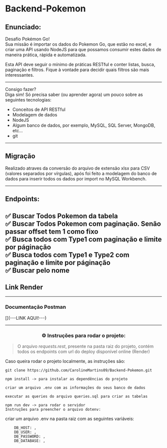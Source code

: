 # Backend-Pokemon
## Enunciado:
Desafio Pokémon Go!</br>
Sua missão é importar os dados do Pokemon Go, que estão no excel, e criar uma API usando NodeJS para que possamos consumir estes dados de maneira prática, rápida e automatizada.</br>

Esta API deve seguir o mínimo de práticas RESTful e conter listas, busca, paginação e filtros. Fique à vontade para decidir quais filtros são mais interessantes.</br>

---

Consigo fazer?</br>
Diga sim! Só precisa saber (ou aprender agora) um pouco sobre as seguintes tecnologias:</br>

- Conceitos de API RESTful</br>
- Modelagem de dados</br>
- NodeJS</br>
- Algum banco de dados, por exemplo, MySQL, SQL Server, MongoDB, etc...</br>
- git</br>

---

## Migração

<p>Realizado atraves da conversão do arquivo de extensão xlsx  para CSV (valores separados por vírgulas), após foi feito a modelagem do banco de dados para inserir todos os dados por import no MySQL Workbench.</p>

---
## Endpoints:
✅ Buscar Todos Pokemon da tabela</br>
✅ Buscar Todos Pokemon com paginação. Senão passar offset tem 1 como fixo</br>
✅ Busca todos com Type1 com paginação e limite por páginação</br>
✅ Busca todos com Type1 e Type2 com paginação e limite por páginação</br>
✅ Buscar pelo nome</br>
---
## Link Render
[](---RENDER---)

---

### Documentação Postman
[](---LINK AQUI!---)

---

<h3 align="center">⚙️ Instruções para rodar o projeto:</h3>

> O arquivo *requests.rest*, presente na pasta raiz do projeto, contém todos os endpoints com url do deploy disponível online (Render)

Caso queira rodar o projeto localmente, as instruções são:

```
git clone https://github.com/CarolineMartins09/Backend-Pokemon.git

npm install -> para instalar as dependências do projeto

criar um arquivo .env com as informações do seus banco de dados

executar as queries do arquivo queries.sql para criar as tabelas

npm run dev -> para rodar o servidor
Instruções para preencher o arquivo dotenv:
```

criar um arquivo .env na pasta raiz com as seguintes variáveis:

```
    DB_HOST: ,
    DB_USER: ,
    DB_PASSWORD: ,
    DB_DATABASE: ,
```
